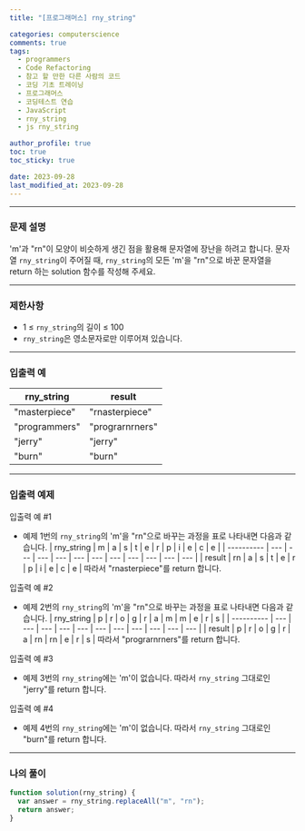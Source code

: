 ```yaml
---
title: "[프로그래머스] rny_string"

categories: computerscience
comments: true
tags:
  - programmers
  - Code Refactoring
  - 참고 할 만한 다른 사람의 코드
  - 코딩 기초 트레이닝
  - 프로그래머스
  - 코딩테스트 연습
  - JavaScript
  - rny_string
  - js rny_string

author_profile: true
toc: true
toc_sticky: true

date: 2023-09-28
last_modified_at: 2023-09-28
---
```


---

### 문제 설명

'm'과 "rn"이 모양이 비슷하게 생긴 점을 활용해 문자열에 장난을 하려고 합니다. 문자열 `rny_string`이 주어질 때, `rny_string`의 모든 'm'을 "rn"으로 바꾼 문자열을 return 하는 solution 함수를 작성해 주세요.

---

### 제한사항

- 1 ≤ `rny_string`의 길이 ≤ 100
- `rny_string`은 영소문자로만 이루어져 있습니다.

---

### 입출력 예

| rny_string    | result          |
| ------------- | --------------- |
| "masterpiece" | "rnasterpiece"  |
| "programmers" | "prograrnrners" |
| "jerry"       | "jerry"         |
| "burn"        | "burn"          |

---

### 입출력 예제

입출력 예 #1

- 예제 1번의 `rny_string`의 'm'을 "rn"으로 바꾸는 과정을 표로 나타내면 다음과 같습니다.
  | rny_string | m | a | s | t | e | r | p | i | e | c | e |
  | ---------- | --- | --- | --- | --- | --- | --- | --- | --- | --- | --- | --- |
  | result | rn | a | s | t | e | r | p | i | e | c | e |
  따라서 "rnasterpiece"를 return 합니다.

입출력 예 #2

- 예제 2번의 `rny_string`의 'm'을 "rn"으로 바꾸는 과정을 표로 나타내면 다음과 같습니다.
  | rny_string | p | r | o | g | r | a | m | m | e | r | s |
  | ---------- | --- | --- | --- | --- | --- | --- | --- | --- | --- | --- | --- |
  | result | p | r | o | g | r | a | rn | rn | e | r | s |
  따라서 "prograrnrners"를 return 합니다.

입출력 예 #3

- 예제 3번의 `rny_string`에는 'm'이 없습니다. 따라서 `rny_string` 그대로인 "jerry"를 return 합니다.

입출력 예 #4

- 예제 4번의 `rny_string`에는 'm'이 없습니다. 따라서 `rny_string` 그대로인 "burn"를 return 합니다.

---

### 나의 풀이

```jsx
function solution(rny_string) {
  var answer = rny_string.replaceAll("m", "rn");
  return answer;
}
```
